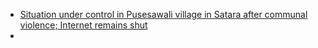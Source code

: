 - [Situation under control in Pusesawali village in Satara after communal violence; Internet remains shut](https://theprint.in/india/situation-under-control-in-pusesawali-village-in-satara-after-communal-violence-internet-remains-shut/1758340/)
- 